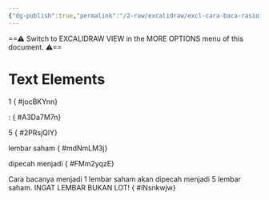 ```yaml
---
{"dg-publish":true,"permalink":"/2-raw/excalidraw/excl-cara-baca-rasio-stock-split/","tags":["excalidraw"]}
---
```


==⚠  Switch to EXCALIDRAW VIEW in the MORE OPTIONS menu of this document. ⚠==


# Text Elements
1
{ #jocBKYnn}


:
{ #A3Da7M7n}


5
{ #2PRsjQlY}


lembar saham
{ #mdNmLM3j}


dipecah menjadi
{ #FMm2yqzE}


Cara bacanya menjadi 1 lembar saham akan dipecah menjadi 5 lembar saham.
INGAT LEMBAR BUKAN LOT!
{ #iNsnkwjw}


